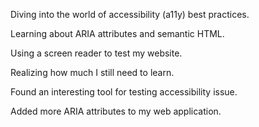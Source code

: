 Diving into the world of accessibility (a11y) best practices.

Learning about ARIA attributes and semantic HTML.

Using a screen reader to test my website.

Realizing how much I still need to learn.

Found an interesting tool for testing accessibility issue.

Added more ARIA attributes to my web application.